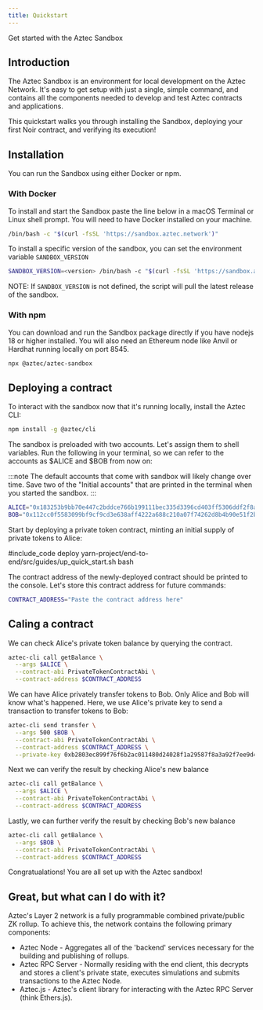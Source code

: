 ```yaml
---
title: Quickstart
---
```


Get started with the Aztec Sandbox

## Introduction

The Aztec Sandbox is an environment for local development on the Aztec Network. It's easy to get setup with just a single, simple command, and contains all the components needed to develop and test Aztec contracts and applications.

This quickstart walks you through installing the Sandbox, deploying your first Noir contract, and verifying its execution!

## Installation

You can run the Sandbox using either Docker or npm.

### With Docker

To install and start the Sandbox paste the line below in a macOS Terminal or Linux shell prompt. You will need to have Docker installed on your machine.

```bash
/bin/bash -c "$(curl -fsSL 'https://sandbox.aztec.network')"
```

To install a specific version of the sandbox, you can set the environment variable `SANDBOX_VERSION`

```bash
SANDBOX_VERSION=<version> /bin/bash -c "$(curl -fsSL 'https://sandbox.aztec.network')"
```

NOTE: If `SANDBOX_VERSION` is not defined, the script will pull the latest release of the sandbox.

### With npm

You can download and run the Sandbox package directly if you have nodejs 18 or higher installed. You will also need an Ethereum node like Anvil or Hardhat running locally on port 8545.

```bash
npx @aztec/aztec-sandbox
```

## Deploying a contract

To interact with the sandbox now that it's running locally, install the Aztec CLI:

```bash
npm install -g @aztec/cli
```

The sandbox is preloaded with two accounts. Let's assign them to shell variables. Run the following in your terminal, so we can refer to the accounts as $ALICE and $BOB from now on:

:::note
The default accounts that come with sandbox will likely change over time. Save two of the "Initial accounts" that are printed in the terminal when you started the sandbox.
:::

```bash
ALICE="0x183253b9bb70e447c2bddce766b199111bec335d3396cd403ff5306ddf2f8a43"
BOB="0x112cc0f5583099bf9cf9cd3e638aff4222a688c210a07f74262d8b4b90e51f2b"
```

Start by deploying a private token contract, minting an initial supply of private tokens to Alice:

#include_code deploy yarn-project/end-to-end/src/guides/up_quick_start.sh bash

The contract address of the newly-deployed contract should be printed to the console. Let's store this contract address for future commands:

```bash
CONTRACT_ADDRESS="Paste the contract address here"
```

## Caling a contract

We can check Alice's private token balance by querying the contract.

<!-- Uncomment this when this test (https://github.com/AztecProtocol/aztec-packages/blob/master/yarn-project/end-to-end/src/guides/up_quick_start.sh#L18-L24)
is updated to use $CONTRACT instead of a hardcoded value
ie when this PR lands: https://github.com/AztecProtocol/aztec-packages/pull/2344
-->

<!-- #include_code deploy yarn-project/end-to-end/src/guides/up_quick_start.sh bash -->

```bash
aztec-cli call getBalance \
  --args $ALICE \
  --contract-abi PrivateTokenContractAbi \
  --contract-address $CONTRACT_ADDRESS
```

We can have Alice privately transfer tokens to Bob. Only Alice and Bob will know what's happened. Here, we use Alice's private key to send a transaction to transfer tokens to Bob:

```bash
aztec-cli send transfer \
  --args 500 $BOB \
  --contract-abi PrivateTokenContractAbi \
  --contract-address $CONTRACT_ADDRESS \
  --private-key 0xb2803ec899f76f6b2ac011480d24028f1a29587f8a3a92f7ee9d48d8c085c284
```

Next we can verify the result by checking Alice's new balance

```bash
aztec-cli call getBalance \
  --args $ALICE \
  --contract-abi PrivateTokenContractAbi \
  --contract-address $CONTRACT_ADDRESS
```

Lastly, we can further verify the result by checking Bob's new balance

```bash
aztec-cli call getBalance \
  --args $BOB \
  --contract-abi PrivateTokenContractAbi \
  --contract-address $CONTRACT_ADDRESS
```

Congratualations! You are all set up with the Aztec sandbox!

## Great, but what can I do with it?

Aztec's Layer 2 network is a fully programmable combined private/public ZK rollup. To achieve this, the network contains the following primary components:

- Aztec Node - Aggregates all of the 'backend' services necessary for the building and publishing of rollups.
- Aztec RPC Server - Normally residing with the end client, this decrypts and stores a client's private state, executes simulations and submits transactions to the Aztec Node.
- Aztec.js - Aztec's client library for interacting with the Aztec RPC Server (think Ethers.js).
